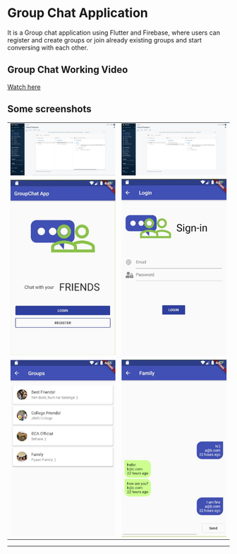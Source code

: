 # Group Chat Application

It is a Group chat application using Flutter and Firebase, where users can register and create groups or join already existing groups and start conversing with each other.

## Group Chat Working Video

[Watch here](https://youtu.be/PyDVo38iuHw)

## Some screenshots

|                                      |                                      |
| ------------------------------------ | ------------------------------------ |
| <img src="ss/firebase1.jpg"  width="300"/> | <img src="ss/firebase2.jpg"  width="300"/> |
| <img src="ss/login1.jpg" width="300"/>  | <img src="ss/login2.jpg" width="300"/>  |
| <img src="ss/chat1.jpg" width="300"/>  | <img src="ss/chat2.jpg" width="300"/>  |

---

